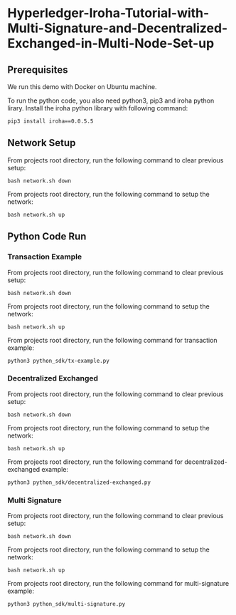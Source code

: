# Hyperledger-Iroha-Tutorial-with-Multi-Signature-and-Decentralized-Exchanged-in-Multi-Node-Set-up

## Prerequisites
We run this demo with Docker on Ubuntu machine.

To run the python code, you also need python3, pip3 and iroha python lirary.
Install the iroha python library with following command:
```
pip3 install iroha==0.0.5.5
```

## Network Setup
From projects root directory, run the following command to clear previous setup:
```
bash network.sh down
```
From projects root directory, run the following command to setup the network:
```
bash network.sh up
```

## Python Code Run

### Transaction Example
From projects root directory, run the following command to clear previous setup:
```
bash network.sh down
```
From projects root directory, run the following command to setup the network:
```
bash network.sh up
```
From projects root directory, run the following command for transaction example:
```
python3 python_sdk/tx-example.py
```

### Decentralized Exchanged
From projects root directory, run the following command to clear previous setup:
```
bash network.sh down
```
From projects root directory, run the following command to setup the network:
```
bash network.sh up
```
From projects root directory, run the following command for decentralized-exchanged example:
```
python3 python_sdk/decentralized-exchanged.py
```

### Multi Signature

From projects root directory, run the following command to clear previous setup:
```
bash network.sh down
```
From projects root directory, run the following command to setup the network:
```
bash network.sh up
```
From projects root directory, run the following command for multi-signature example:
```
python3 python_sdk/multi-signature.py
```
